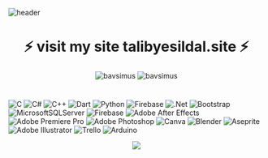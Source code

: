 ![header](https://capsule-render.vercel.app/api?type=waving&color=0:42FF00,100:0F0F0F&text=Hi,%20I%27m%20Talib!%20%F0%9F%91%8B&animation=scaleIn&height=200&&fontSize=24&fontAlignY=40&fontAlign=50&fontColor=FFFFFF)

## <h1 align="center" url="https://talibyesildal.site">⚡ visit my site talibyesildal.site ⚡</h1>

<p align="center"><img align="center" src="https://github-readme-streak-stats.herokuapp.com/?user=bavsimus&theme=shadow_green&hide_border=false" alt="bavsimus" />
<img align="center" src="https://github-readme-stats.vercel.app/api/top-langs/?username=bavsimus&theme=shadow_green&hide_border=false&include_all_commits=true&count_private=false&layout=compact" alt="bavsimus" />
</p><h1 align="center"></h1>

<h1 align="center"></h1>

![C](https://img.shields.io/badge/c-%2300599C.svg?style=flat&logo=c&logoColor=white) ![C#](https://img.shields.io/badge/c%23-%23239120.svg?style=flat&logo=csharp&logoColor=white) ![C++](https://img.shields.io/badge/c++-%2300599C.svg?style=flat&logo=c%2B%2B&logoColor=white) ![Dart](https://img.shields.io/badge/dart-%230175C2.svg?style=flat&logo=dart&logoColor=white) ![Python](https://img.shields.io/badge/python-3670A0?style=flat&logo=python&logoColor=ffdd54) ![Firebase](https://img.shields.io/badge/firebase-%23039BE5.svg?style=flat&logo=firebase) ![.Net](https://img.shields.io/badge/.NET-5C2D91?style=flat&logo=.net&logoColor=white) ![Bootstrap](https://img.shields.io/badge/bootstrap-%238511FA.svg?style=flat&logo=bootstrap&logoColor=white) ![MicrosoftSQLServer](https://img.shields.io/badge/Microsoft%20SQL%20Server-CC2927?style=flat&logo=microsoft%20sql%20server&logoColor=white) ![Firebase](https://img.shields.io/badge/firebase-a08021?style=flat&logo=firebase&logoColor=ffcd34) ![Adobe After Effects](https://img.shields.io/badge/Adobe%20After%20Effects-9999FF.svg?style=flat&logo=Adobe%20After%20Effects&logoColor=white) ![Adobe Premiere Pro](https://img.shields.io/badge/Adobe%20Premiere%20Pro-9999FF.svg?style=flat&logo=Adobe%20Premiere%20Pro&logoColor=white) ![Adobe Photoshop](https://img.shields.io/badge/adobe%20photoshop-%2331A8FF.svg?style=flat&logo=adobe%20photoshop&logoColor=white) ![Canva](https://img.shields.io/badge/Canva-%2300C4CC.svg?style=flat&logo=Canva&logoColor=white) ![Blender](https://img.shields.io/badge/blender-%23F5792A.svg?style=flat&logo=blender&logoColor=white) ![Aseprite](https://img.shields.io/badge/Aseprite-FFFFFF?style=flat&logo=Aseprite&logoColor=#7D929E) ![Adobe Illustrator](https://img.shields.io/badge/adobe%20illustrator-%23FF9A00.svg?style=flat&logo=adobe%20illustrator&logoColor=white) ![Trello](https://img.shields.io/badge/Trello-%23026AA7.svg?style=flat&logo=Trello&logoColor=white) ![Arduino](https://img.shields.io/badge/-Arduino-00979D?style=flat&logo=Arduino&logoColor=white)

<p align="center">
    <img src="https://cdn.discordapp.com/attachments/1219766352730919064/1249995663471542272/Frame_7_3.png?ex=666954ad&is=6668032d&hm=762502c52781938942f06889ca2242e6cb201b8596a5ec4cc1b9ccf5e40ed47f&" url="https://talibyesildal.site">
</p>